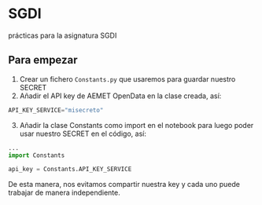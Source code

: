 # SGDI
prácticas para la asignatura SGDI

## Para empezar

1. Crear un fichero `Constants.py` que usaremos para guardar nuestro SECRET
2. Añadir el API key de AEMET OpenData en la clase creada, así:
```python
API_KEY_SERVICE="misecreto"
```
3. Añadir la clase Constants como import en el notebook para luego poder
usar nuestro SECRET en el código, así:

```python
...
import Constants

api_key = Constants.API_KEY_SERVICE
```

De esta manera, nos evitamos compartir nuestra key y cada uno puede trabajar
de manera independiente.